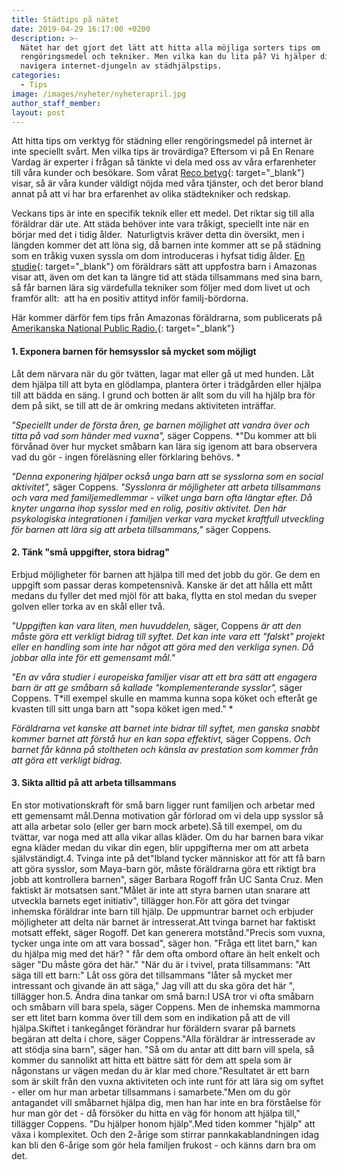 ```yaml
---
title: Städtips på nätet
date: 2019-04-29 16:17:00 +0200
description: >-
  Nätet har det gjort det lätt att hitta alla möjliga sorters tips om
  rengöringsmedel och tekniker. Men vilka kan du lita på? Vi hjälper dig
  navigera internet-djungeln av städhjälpstips.
categories:
  - Tips
image: /images/nyheter/nyheterapril.jpg
author_staff_member:
layout: post
---
```


Att hitta tips om verktyg f&ouml;r st&auml;dning eller reng&ouml;ringsmedel p&aring; internet &auml;r inte speciellt sv&aring;rt. Men vilka tips &auml;r trov&auml;rdiga? Eftersom vi p&aring; En Renare Vardag &auml;r experter i fr&aring;gan s&aring; t&auml;nkte vi dela med oss av v&aring;ra erfarenheter till v&aring;ra kunder och bes&ouml;kare. Som v&aring;rat [Reco betyg](https://www.reco.se/en-renare-vardag){: target="_blank"} visar, s&aring; &auml;r v&aring;ra kunder v&auml;ldigt n&ouml;jda med v&aring;ra tj&auml;nster, och det beror bland annat p&aring; att vi har bra erfarenhet av olika st&auml;dtekniker och redskap.

Veckans tips &auml;r inte en specifik teknik eller ett medel. Det riktar sig till alla f&ouml;r&auml;ldrar d&auml;r ute. Att st&auml;da beh&ouml;ver inte vara tr&aring;kigt, speciellt inte n&auml;r en b&ouml;rjar med det i tidig &aring;lder.&nbsp; Naturligtvis kr&auml;ver detta din &ouml;versikt, men i l&auml;ngden kommer det att l&ouml;na sig, d&aring; barnen inte kommer att se p&aring; st&auml;dning som en tr&aring;kig vuxen syssla om dom introduceras i hyfsat tidig &aring;lder. [En studie](https://www.karger.com/Article/Abstract/356763){: target="_blank"} om f&ouml;r&auml;ldrars s&auml;tt att uppfostra barn i Amazonas visar att, &auml;ven om det kan ta l&auml;ngre tid att st&auml;da tillsammans med sina barn, s&aring; f&aring;r barnen l&auml;ra sig v&auml;rdefulla tekniker som f&ouml;ljer med dom livet ut och framf&ouml;r allt:&nbsp; att ha en positiv attityd inf&ouml;r familj-b&ouml;rdorna.

H&auml;r kommer d&auml;rf&ouml;r fem tips fr&aring;n Amazonas f&ouml;r&auml;ldrarna, som publicerats p&aring; [Amerikanska National Public Radio.](https://www.npr.org/sections/goatsandsoda/2018/06/09/616928895/how-to-get-your-kids-to-do-chores-without-resenting-it?t=1556534685315){: target="_blank"}

#### 1\. Exponera barnen f&ouml;r hemsysslor s&aring; mycket som m&ouml;jligt

L&aring;t dem n&auml;rvara n&auml;r du g&ouml;r tv&auml;tten, lagar mat eller g&aring; ut med hunden. L&aring;t dem hj&auml;lpa till att byta en gl&ouml;dlampa, plantera &ouml;rter i tr&auml;dg&aring;rden eller hj&auml;lpa till att b&auml;dda en s&auml;ng. I grund och botten &auml;r allt som du vill ha hj&auml;lp bra f&ouml;r dem p&aring; sikt, se till att de &auml;r omkring medans aktiviteten intr&auml;ffar.

*"Speciellt under de f&ouml;rsta &aring;ren, ge barnen m&ouml;jlighet att vandra &ouml;ver och titta p&aring; vad som h&auml;nder med vuxna",* s&auml;ger Coppens. *"Du kommer att bli f&ouml;rv&aring;nad &ouml;ver hur mycket sm&aring;barn kan l&auml;ra sig igenom att bara observera vad du g&ouml;r - ingen f&ouml;rel&auml;sning eller f&ouml;rklaring beh&ouml;vs. *

*"Denna exponering hj&auml;lper ocks&aring; unga barn att se sysslorna som en social aktivitet",* s&auml;ger Coppens. *"Sysslonra &auml;r m&ouml;jligheter att arbeta tillsammans och vara med familjemedlemmar - vilket unga barn ofta l&auml;ngtar efter. D&aring; knyter ungarna ihop sysslor med en rolig, positiv aktivitet. Den h&auml;r psykologiska integrationen i familjen verkar vara mycket kraftfull utveckling f&ouml;r barnen att l&auml;ra sig att arbeta tillsammans,"* s&auml;ger Coppens.

#### 2\. T&auml;nk "sm&aring; uppgifter, stora bidrag"

Erbjud m&ouml;jligheter f&ouml;r barnen att hj&auml;lpa till med det jobb du g&ouml;r. Ge dem en uppgift som passar deras kompetensniv&aring;. Kanske &auml;r det att h&aring;lla ett m&aring;tt medans du fyller det med mj&ouml;l f&ouml;r att baka, flytta en stol medan du sveper golven eller torka av en sk&aring;l eller tv&aring;.

*"Uppgiften kan vara liten, men huvuddelen,* s&auml;ger, Coppens *&auml;r att den m&aring;ste g&ouml;ra ett verkligt bidrag till syftet. Det kan inte vara ett "falskt" projekt eller en handling som inte har n&aring;got att g&ouml;ra med den verkliga synen. D&aring; jobbar alla inte f&ouml;r ett gemensamt m&aring;l."*

*"En av v&aring;ra studier i europeiska familjer visar att ett bra s&auml;tt att engagera barn &auml;r att ge sm&aring;barn s&aring; kallade "komplementerande sysslor",* s&auml;ger Coppens. T*ill exempel skulle en mamma kunna sopa k&ouml;ket och efter&aring;t ge kvasten till sitt unga barn att "sopa k&ouml;ket igen med." *

*F&ouml;r&auml;ldrarna vet kanske att barnet inte bidrar till syftet, men ganska snabbt kommer barnet att f&ouml;rst&aring; hur en kan sopa effektivt,* s&auml;ger Coppens. *Och barnet f&aring;r k&auml;nna p&aring; stoltheten och k&auml;nsla av prestation som kommer fr&aring;n att g&ouml;ra ett verkligt bidrag.*

#### 3\. Sikta alltid p&aring; att arbeta tillsammans

En stor motivationskraft f&ouml;r sm&aring; barn ligger runt familjen och arbetar med ett gemensamt m&aring;l.Denna motivation g&aring;r f&ouml;rlorad om vi dela upp sysslor s&aring; att alla arbetar solo (eller ger barn mock arbete).S&aring; till exempel, om du tv&auml;ttar, var noga med att alla vikar allas kl&auml;der. Om du har barnen bara vikar egna kl&auml;der medan du vikar din egen, blir uppgifterna mer om att arbeta sj&auml;lvst&auml;ndigt.4. Tvinga inte p&aring; det"Ibland tycker m&auml;nniskor att f&ouml;r att f&aring; barn att g&ouml;ra sysslor, som Maya-barn g&ouml;r, m&aring;ste f&ouml;r&auml;ldrarna g&ouml;ra ett riktigt bra jobb att kontrollera barnen", s&auml;ger Barbara Rogoff fr&aring;n UC Santa Cruz. Men faktiskt &auml;r motsatsen sant."M&aring;let &auml;r inte att styra barnen utan snarare att utveckla barnets eget initiativ", till&auml;gger hon.F&ouml;r att g&ouml;ra det tvingar inhemska f&ouml;r&auml;ldrar inte barn till hj&auml;lp. De uppmuntrar barnet och erbjuder m&ouml;jligheter att delta n&auml;r barnet &auml;r intresserat.Att tvinga barnet har faktiskt motsatt effekt, s&auml;ger Rogoff. Det kan generera motst&aring;nd."Precis som vuxna, tycker unga inte om att vara bossad", s&auml;ger hon. "Fr&aring;ga ett litet barn," kan du hj&auml;lpa mig med det h&auml;r? " f&aring;r dem ofta ombord oftare &auml;n helt enkelt och s&auml;ger "Du m&aring;ste g&ouml;ra det h&auml;r." "N&auml;r du &auml;r i tvivel, prata tillsammans: "Att s&auml;ga till ett barn:" L&aring;t oss g&ouml;ra det tillsammans "l&aring;ter s&aring; mycket mer intressant och givande &auml;n att s&auml;ga," Jag vill att du ska g&ouml;ra det h&auml;r ", till&auml;gger hon.5. &Auml;ndra dina tankar om sm&aring; barn:I USA tror vi ofta sm&aring;barn och sm&aring;barn vill bara spela, s&auml;ger Coppens. Men de inhemska mammorna ser ett litet barn komma &ouml;ver till dem som en indikation p&aring; att de vill hj&auml;lpa.Skiftet i tankeg&aring;nget f&ouml;r&auml;ndrar hur f&ouml;r&auml;ldern svarar p&aring; barnets beg&auml;ran att delta i chore, s&auml;ger Coppens."Alla f&ouml;r&auml;ldrar &auml;r intresserade av att st&ouml;dja sina barn", s&auml;ger han. "S&aring; om du antar att ditt barn vill spela, s&aring; kommer du sannolikt att hitta ett b&auml;ttre s&auml;tt f&ouml;r dem att spela som &auml;r n&aring;gonstans ur v&auml;gen medan du &auml;r klar med chore."Resultatet &auml;r ett barn som &auml;r skilt fr&aring;n den vuxna aktiviteten och inte runt f&ouml;r att l&auml;ra sig om syftet - eller om hur man arbetar tillsammans i samarbete."Men om du g&ouml;r antagandet vill sm&aring;barnet hj&auml;lpa dig, men han har inte en bra f&ouml;rst&aring;else f&ouml;r hur man g&ouml;r det - d&aring; f&ouml;rs&ouml;ker du hitta en v&auml;g f&ouml;r honom att hj&auml;lpa till," till&auml;gger Coppens. "Du hj&auml;lper honom hj&auml;lp".Med tiden kommer "hj&auml;lp" att v&auml;xa i komplexitet. Och den 2-&aring;rige som stirrar pannkakablandningen idag kan bli den 6-&aring;rige som g&ouml;r hela familjen frukost - och k&auml;nns darn bra om det.